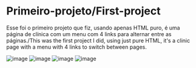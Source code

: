 # Primeiro-projeto/First-project

Esse foi o primeiro projeto que fiz, usando apenas HTML puro, é uma página de clínica com um menu com 4 links para alternar entre as páginas./This was the first project I did, using just pure HTML, it's a clinic page with a menu with 4 links to switch between pages.

![image](https://github.com/Devgustavogomes/Primeiro-projeto-First-project/assets/113487971/39489121-47d0-4528-a583-351f78ef5a9f)
![image](https://github.com/Devgustavogomes/Primeiro-projeto-First-project/assets/113487971/f7fccfbe-2e77-4afa-bd52-8ac87f4d4587)
![image](https://github.com/Devgustavogomes/Primeiro-projeto-First-project/assets/113487971/8ab9a717-4d0c-46e7-9002-d41c52f666fd)
![image](https://github.com/Devgustavogomes/Primeiro-projeto-First-project/assets/113487971/1f4734c3-9966-453d-94f3-218a1d0918d8)




